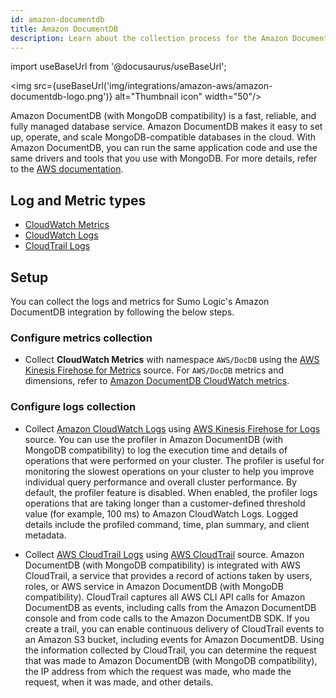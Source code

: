 ```yaml
---
id: amazon-documentdb
title: Amazon DocumentDB
description: Learn about the collection process for the Amazon DocumentDB service.
---
```


import useBaseUrl from '@docusaurus/useBaseUrl';

<img src={useBaseUrl('img/integrations/amazon-aws/amazon-documentdb-logo.png')} alt="Thumbnail icon" width="50"/>

Amazon DocumentDB (with MongoDB compatibility) is a fast, reliable, and fully managed database service. Amazon DocumentDB makes it easy to set up, operate, and scale MongoDB-compatible databases in the cloud. With Amazon DocumentDB, you can run the same application code and use the same drivers and tools that you use with MongoDB. For more details, refer to the [AWS documentation](https://docs.aws.amazon.com/documentdb/latest/developerguide/what-is.html).

## Log and Metric types
* [CloudWatch Metrics](https://docs.aws.amazon.com/documentdb/latest/developerguide/cloud_watch.html)
* [CloudWatch Logs](https://docs.aws.amazon.com/documentdb/latest/developerguide/profiling.html)
* [CloudTrail Logs](https://docs.aws.amazon.com/documentdb/latest/developerguide/logging-with-cloudtrail.html)


## Setup
You can collect the logs and metrics for Sumo Logic's Amazon DocumentDB integration by following the below steps.

### Configure metrics collection
* Collect **CloudWatch Metrics** with namespace `AWS/DocDB` using the [AWS Kinesis Firehose for Metrics](/docs/send-data/hosted-collectors/amazon-aws/aws-kinesis-firehose-metrics-source/) source. For `AWS/DocDB` metrics and dimensions, refer to [Amazon DocumentDB CloudWatch metrics](https://docs.aws.amazon.com/documentdb/latest/developerguide/cloud_watch.html).
### Configure logs collection
* Collect [Amazon CloudWatch Logs](https://docs.aws.amazon.com/documentdb/latest/developerguide/profiling.html) using [AWS Kinesis Firehose for Logs](/docs/send-data/hosted-collectors/amazon-aws/aws-kinesis-firehose-logs-source/) source. You can use the profiler in Amazon DocumentDB (with MongoDB compatibility) to log the execution time and details of operations that were performed on your cluster. The profiler is useful for monitoring the slowest operations on your cluster to help you improve individual query performance and overall cluster performance. By default, the profiler feature is disabled. When enabled, the profiler logs operations that are taking longer than a customer-defined threshold value (for example, 100 ms) to Amazon CloudWatch Logs. Logged details include the profiled command, time, plan summary, and client metadata.

* Collect [AWS CloudTrail Logs](https://docs.aws.amazon.com/documentdb/latest/developerguide/logging-with-cloudtrail.html) using [AWS CloudTrail](/docs/send-data/hosted-collectors/amazon-aws/aws-cloudtrail-source/) source. Amazon DocumentDB (with MongoDB compatibility) is integrated with AWS CloudTrail, a service that provides a record of actions taken by users, roles, or AWS service in Amazon DocumentDB (with MongoDB compatibility). CloudTrail captures all AWS CLI API calls for Amazon DocumentDB as events, including calls from the Amazon DocumentDB console and from code calls to the Amazon DocumentDB SDK. If you create a trail, you can enable continuous delivery of CloudTrail events to an Amazon S3 bucket, including events for Amazon DocumentDB. Using the information collected by CloudTrail, you can determine the request that was made to Amazon DocumentDB (with MongoDB compatibility), the IP address from which the request was made, who made the request, when it was made, and other details.